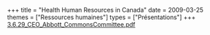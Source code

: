 +++
title = "Health Human Resources in Canada"
date = 2009-03-25
themes = ["Ressources humaines"]
types = ["Présentations"]
+++
[3.6.29\_CEO\_Abbott\_CommonsCommittee.pdf](/files/3.6.29_CEO_Abbott_CommonsCommittee.pdf)
